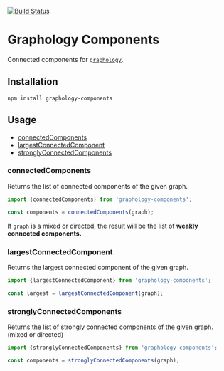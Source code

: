 [![Build Status](https://travis-ci.org/graphology/graphology-components.svg)](https://travis-ci.org/graphology/graphology-components)

# Graphology Components

Connected components for [`graphology`](https://graphology.github.io).

## Installation

```
npm install graphology-components
```

## Usage

* [connectedComponents](#connectedcomponents)
* [largestConnectedComponent](#largestconnectedcomponent)
* [stronglyConnectedComponents](#stronglyconnectedcomponents)

### connectedComponents

Returns the list of connected components of the given graph.

```js
import {connectedComponents} from 'graphology-components';

const components = connectedComponents(graph);
```

If `graph` is a mixed or directed, the result will be the list of **weakly connected components.**

### largestConnectedComponent

Returns the largest connected component of the given graph.

```js
import {largestConnectedComponent} from 'graphology-components';

const largest = largestConnectedComponent(graph);
```

### stronglyConnectedComponents

Returns the list of strongly connected components of the given graph. (mixed or directed)

```js
import {stronglyConnectedComponents} from 'graphology-components';

const components = stronglyConnectedComponents(graph);
```
